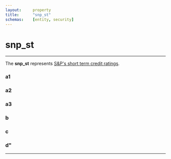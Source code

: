 ```yaml
---
layout:     property
title:      "snp_st"
schemas:    [entity, security]
---
```


# snp_st

---

The **snp_st** represents [S&P's short term credit ratings](https://uk.practicallaw.thomsonreuters.com/5-382-3832?transitionType=Default&contextData=(sc.Default)&firstPage=true).


### a1

### a2

### a3

### b

### c

### d"

---
